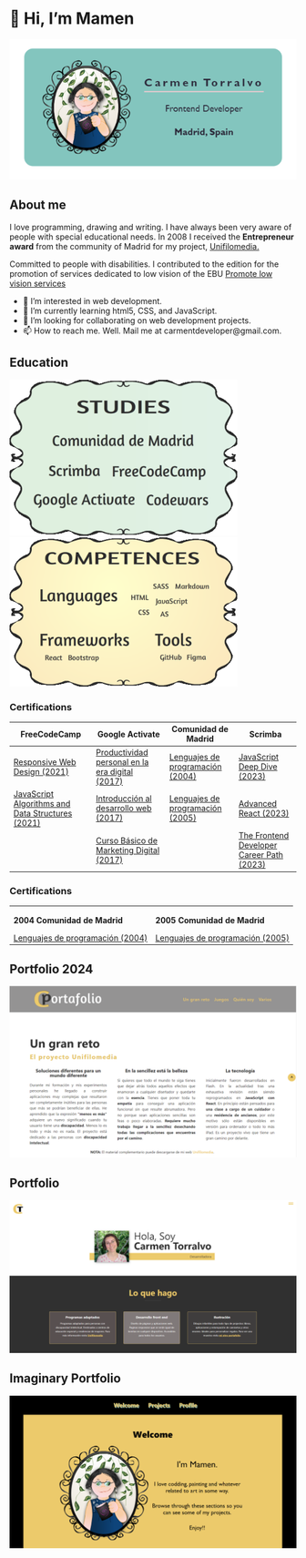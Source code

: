
# 👋 Hi, I’m Mamen
<p align="center"><img src="BUSINESS-CARD.PNG"></p>

## About me 
<p>I love programming, drawing and writing. I have always been very aware of people with special educational needs. In 2008 I received the <strong>Entrepreneur award</strong> from the community of Madrid for my project, <a href="https://www.unifilomedia.net" target="_blank">Unifilomedia.</a></p>
<p>Committed to people with disabilities. I contributed to the edition for the promotion of services dedicated to low vision of the EBU <a href="https://www.youtube.com/watch?v=NgXyK9dwrkc!" target="_blank">Promote low vision services</a></p>

<ul>
  <li> 👀 I’m interested in web development.</li>
  <li> 🌱 I’m currently learning html5, CSS, and JavaScript.</li>
  <li> 💞️ I’m looking for collaborating on web development projects.</li>
  <li> 📫 How to reach me. Well. Mail me at carmentdeveloper@gmail.com.</li>
 </ul>

<!---
Amapola-Negra/Amapola-Negra is a ✨ special ✨ repository because its `README.md` (this file) appears on your GitHub profile.
You can click the Preview link to take a look at your changes.
--->
## Education
<p float="left">
<img src="ESTUDIOS.png" width="400px">
<span>&nbsp;&nbsp;&nbsp;&nbsp;&nbsp;&nbsp;&nbsp;&nbsp;&nbsp;</span>
<img src="COMPETENCIAS.png" width="400px"> 
</p>


### Certifications


| FreeCodeCamp | Google Activate |Comunidad de Madrid|Scrimba
| ------------- | ------------- |------------- | ------------- |
| <a href="https://www.freecodecamp.org/certification/fcc6967a336-8a89-485b-b015-6105aa2dbfb7/responsive-web-design" target="_blank" text-align="center">Responsive Web Design (2021)</a>|<a href="Certifications/Curso de Productividad Personal en la Era Digital - certificado.pdf">Productividad personal en la era digital (2017)</a>|<a href="Certifications/LENGUAJE-PROGRAMACIÓN-2004.pdf" target="_blank">Lenguajes de programación (2004)</a>|<a href="https://scrimba.com/certificate/u4P49NAY/gjavascript" target="_blank">JavaScript Deep Dive (2023)</a>|
| <a href="https://www.freecodecamp.org/certification/fcc6967a336-8a89-485b-b015-6105aa2dbfb7/javascript-algorithms-and-data-structures">JavaScript Algorithms and Data Structures (2021)</a>|<a href="Certifications/Curso de Introducción al Desarrollo Web_ HTML y CSS (1_2).pdf" target="_blank">Introducción al desarrollo web (2017)</a>|<a href="Certifications/LENGUAJES-PROGRAMACIÓN-2005.pdf">Lenguajes de programación (2005)</a>|<a href="https://scrimba.com/certificate/u4P49NAY/greact" target="_blank">Advanced React (2023)</a>|
|| <a href="Certifications/DIPLOMA MÁRKETING DIGITAL.pdf" target="_blank">Curso Básico de Marketing Digital (2017)</a>||<a href="https://scrimba.com/certificate/u4P49NAY/gfrontend" target="_blank">The Frontend Developer Career Path (2023)</a>|

### Certifications

|               |               |
| ------------- | ------------- |
|<p><strong>2004 Comunidad de Madrid</strong> </p> <a href="Certifications/LENGUAJE-PROGRAMACIÓN-2004.pdf" target="_blank">Lenguajes de programación (2004)</a>|<p><strong>2005 Comunidad de Madrid </strong></p><a href="Certifications/LENGUAJES-PROGRAMACIÓN-2005.pdf">Lenguajes de programación (2005)</a>|

## Portfolio 2024
<p align="center"><a href="https://nuevo-portafolio.netlify.app/"><img src="NUEVO-PORTFOLIO.PNG"></a></p>

## Portfolio
<p align="center"><a href="https://amapola-negra.github.io/MamenPortafolio-repo/#home"><img src="MAMEN-PORTFOLIO.PNG"></a></p>

## Imaginary Portfolio
<p align="center"><a href="https://amapola-negra.github.io/Portfolio/#profile"><img src="PARA-PORTFOLIO.PNG"></a></p>



